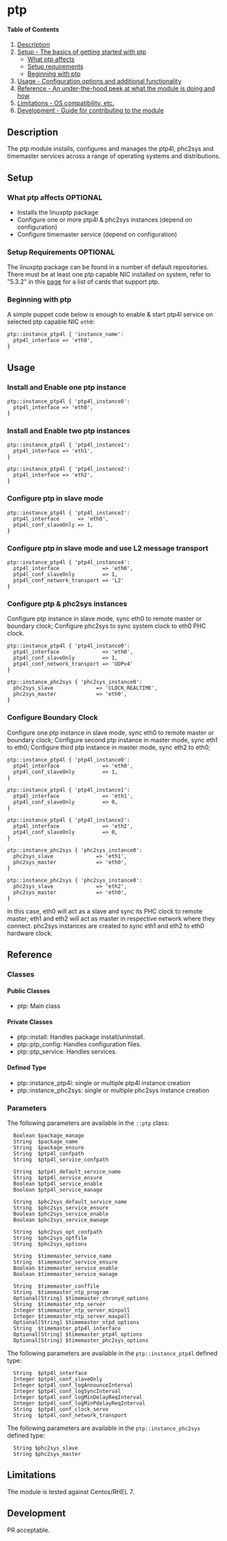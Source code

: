 # ptp

#### Table of Contents

1. [Description](#description)
1. [Setup - The basics of getting started with ptp](#setup)
    * [What ptp affects](#what-ptp-affects)
    * [Setup requirements](#setup-requirements)
    * [Beginning with ptp](#beginning-with-ptp)
1. [Usage - Configuration options and additional functionality](#usage)
1. [Reference - An under-the-hood peek at what the module is doing and how](#reference)
1. [Limitations - OS compatibility, etc.](#limitations)
1. [Development - Guide for contributing to the module](#development)

## Description

The ptp module installs, configures and manages the ptp4l, phc2sys and
timemaster services across a range of operating systems and distributions.

## Setup

### What ptp affects **OPTIONAL**

* Installs the linuxptp package
* Configure one or more ptp4l & phc2sys instances (depend on configuration)
* Configure timemaster service (depend on configuration)

### Setup Requirements **OPTIONAL**

The linuxptp package can be found in a number of default repositories.
There must be at least one ptp capable NIC installed on system, refer to
"5.3.2" in this [page](http://linuxptp.sourceforge.net/) for a list of cards that support ptp.

### Beginning with ptp

A simple puppet code below is enough to enable & start ptp4l service on
selected ptp capable NIC `eth0`:

```puppet
ptp::instance_ptp4l { 'instance_name':
  ptp4l_interface => 'eth0',
}
```

## Usage

### Install and Enable one ptp instance

```puppet
ptp::instance_ptp4l { 'ptp4l_instance0':
  ptp4l_interface => 'eth0',
}
```

### Install and Enable two ptp instances

```puppet
ptp::instance_ptp4l { 'ptp4l_instance1':
  ptp4l_interface => 'eth1',
}

ptp::instance_ptp4l { 'ptp4l_instance2':
  ptp4l_interface => 'eth2',
}
```

### Configure ptp in slave mode

```puppet
ptp::instance_ptp4l { 'ptp4l_instance3':
  ptp4l_interface      => 'eth0',
  ptp4l_conf_slaveOnly => 1,
}
```

### Configure ptp in slave mode and use L2 message transport

```puppet
ptp::instance_ptp4l { 'ptp4l_instance4':
  ptp4l_interface              => 'eth0',
  ptp4l_conf_slaveOnly         => 1,
  ptp4l_conf_network_transport => 'L2'
}
```

### Configure ptp & phc2sys instances

Configure ptp instance in slave mode, sync eth0 to remote master or boundary clock;
Configure phc2sys to sync system clock to eth0 PHC clock.

```puppet
ptp::instance_ptp4l { 'ptp4l_instance0':
  ptp4l_interface              => 'eth0',
  ptp4l_conf_slaveOnly         => 1,
  ptp4l_conf_network_transport => 'UDPv4'
}

ptp::instance_phc2sys { 'phc2sys_instance0':
  phc2sys_slave              => 'CLOCK_REALTIME',
  phc2sys_master             => 'eth0',
}
```

### Configure Boundary Clock

Configure one ptp instance in slave mode, sync eth0 to remote master or boundary clock;
Configure second ptp instance in master mode, sync eth1 to eth0;
Configure third ptp instance in master mode, sync eth2 to eth0;

```puppet
ptp::instance_ptp4l { 'ptp4l_instance0':
  ptp4l_interface              => 'eth0',
  ptp4l_conf_slaveOnly         => 1,
}

ptp::instance_ptp4l { 'ptp4l_instance1':
  ptp4l_interface              => 'eth1',
  ptp4l_conf_slaveOnly         => 0,
}

ptp::instance_ptp4l { 'ptp4l_instance2':
  ptp4l_interface              => 'eth2',
  ptp4l_conf_slaveOnly         => 0,
}

ptp::instance_phc2sys { 'phc2sys_instance0':
  phc2sys_slave              => 'eth1',
  phc2sys_master             => 'eth0',
}

ptp::instance_phc2sys { 'phc2sys_instance0':
  phc2sys_slave              => 'eth2',
  phc2sys_master             => 'eth0',
}
```

In this case, eth0 will act as a slave and sync its PHC clock to remote master;
eth1 and eth2 will act as master in respective network where they connect.
phc2sys instances are created to sync eth1 and eth2 to eth0 hardware clock.


## Reference

### Classes

#### Public Classes

* ptp: Main class

#### Private Classes

* ptp::install: Handles package install/uninstall.
* ptp::ptp_config: Handles configuration files.
* ptp::ptp_service: Handles services.

#### Defined Type

* ptp::instance_ptp4l: single or multiple ptp4l instance creation
* ptp::instance_phc2sys: single or multiple phc2sys instance creation

### Parameters

The following parameters are available in the `::ptp` class:

```puppet
  Boolean $package_manage
  String  $package_name
  String  $package_ensure
  String  $ptp4l_confpath
  String  $ptp4l_service_confpath

  String  $ptp4l_default_service_name
  String  $ptp4l_service_ensure
  Boolean $ptp4l_service_enable
  Boolean $ptp4l_service_manage

  String  $phc2sys_default_service_name
  String  $phc2sys_service_ensure
  Boolean $phc2sys_service_enable
  Boolean $phc2sys_service_manage

  String  $phc2sys_opt_confpath
  String  $phc2sys_optfile
  String  $phc2sys_options

  String  $timemaster_service_name
  String  $timemaster_service_ensure
  Boolean $timemaster_service_enable
  Boolean $timemaster_service_manage

  String  $timemaster_conffile
  String  $timemaster_ntp_program
  Optional[String] $timemaster_chronyd_options
  String  $timemaster_ntp_server
  Integer $timemaster_ntp_server_minpoll
  Integer $timemaster_ntp_server_maxpoll
  Optional[String] $timemaster_ntpd_options
  String  $timemaster_ptp4l_interface
  Optional[String] $timemaster_ptp4l_options
  Optional[String] $timemaster_phc2sys_options
```

The following parameters are available in the `ptp::instance_ptp4l` defined type:

```puppet
  String  $ptp4l_interface
  Integer $ptp4l_conf_slaveOnly
  Integer $ptp4l_conf_logAnnounceInterval
  Integer $ptp4l_conf_logSyncInterval
  Integer $ptp4l_conf_logMinDelayReqInterval
  Integer $ptp4l_conf_logMinPdelayReqInterval
  String  $ptp4l_conf_clock_servo
  String  $ptp4l_conf_network_transport
```

The following parameters are available in the `ptp::instance_phc2sys` defined type:

```puppet
  String $phc2sys_slave
  String $phc2sys_master
```

## Limitations

The module is tested against Centos/RHEL 7.

## Development

PR acceptable.
